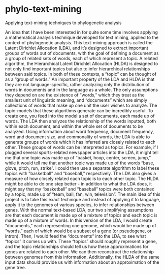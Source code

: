 # phylo-text-mining
Applying text-mining techniques to phylogenetic analysis



An idea that I have been interested in for quite some time involves applying a mathematical analysis technique developed for text mining, applied to the context of phylogenetic analysis. This text-mining approach is called the Latent Dirichlet Allocation (LDA), and it’s designed to extract important groups of words out of documents, with the goal of defining a document as a group of related sets of words, each of which represent a topic. A related algorithm, the Hierarchical Latent Dirichlet Allocation (HLDA) is designed to not only find important topics but also to infer hierarchical relationships between said topics. In both of these contexts, a “topic” can be thought of as a “group of words.” An important property of the LDA and HLDA is that they are not language-specific, rather analyzing only the distribution of words in documents and in the language as a whole. The only assumptions they depend on are the existence of “words,” which they treat as the smallest unit of linguistic meaning, and “documents” which are simply collections of words that make up one unit the user wishes to analyze.
The topic-models that these algorithms generate can be incredibly useful. To create one, you feed into the model a set of documents, each made up of words. The LDA then analyzes the relationship of the words inputted, both within each document, and within the whole set of documents to be analyzed. Using information about word frequency, document frequency, word and document size, and commonality of words, the LDA is able to generate groups of words which it has inferred are closely related to each other. These groups of words can be interpreted as topics. For example, if I plugged several sports-related newspaper articles into the LDA, it might tell me that one topic was made up of “basket, hoop, center, screen, jump,” while it would tell me that another topic was made up of the words “base, glove, pitch, run, strike”. I could then use a separate algorithm to label these topics with “basketball” and “baseball,” respectively. The LDA also gives a measure of how closely related each topic is to each other topic. The HLDA might be able to do one step better - in addition to what the LDA does, it might say that my “basketball” and “baseball” topics were both contained by a topic, made up of “team, ball, fan, win, television”.
	The main idea of this project is to take this exact technique and instead of applying it to language, apply it to the genomes of various species, to infer relationships between genes. With the normal text-based LDA, our two simplifying assumptions are that each document is made up of a mixture of topics and each topic is made up of a mixture of words. In this version of the LDA, I would create “documents,” each representing one genome, which would be made up of “words,” each of which would be a subset of a gene (or pseudogene, or intron). Then, I would feed the “documents” into the LDA, to see what “topics” it comes up with. These “topics” should roughly represent a gene, and the topic relationships should tell us how these approximations for genes are related to each other. We can then reconstruct the relationship between genomes from this information. Additionally, the HLDA of the same input data should provide us with information about an approximation of the gene tree.

